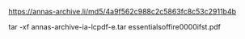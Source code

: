 https://annas-archive.li/md5/4a9f562c988c2c5863fc8c53c2911b4b

tar -xf annas-archive-ia-lcpdf-e.tar essentialsoffire0000ifst.pdf
